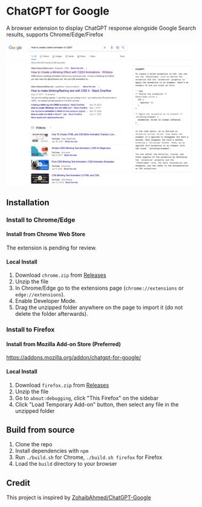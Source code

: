 # ChatGPT for Google

A browser extension to display ChatGPT response alongside Google Search results, supports Chrome/Edge/Firefox

![Screenshot](screenshot.jpg?raw=true)

## Installation

### Install to Chrome/Edge

#### Install from Chrome Web Store

The extension is pending for review.

#### Local Install

1. Download `chrome.zip` from [Releases](https://github.com/wong2/chat-gpt-google-extension/releases)
2. Unzip the file
3. In Chrome/Edge go to the extensions page (`chrome://extensions` or `edge://extensions`).
4. Enable Developer Mode.
5. Drag the unzipped folder anywhere on the page to import it (do not delete the folder afterwards).

### Install to Firefox

#### Install from Mozilla Add-on Store (Preferred)

<https://addons.mozilla.org/addon/chatgpt-for-google/>

#### Local Install

1. Download `firefox.zip` from [Releases](https://github.com/wong2/chat-gpt-google-extension/releases)
2. Unzip the file
3. Go to `about:debugging`, click "This Firefox" on the sidebar
4. Click "Load Temporary Add-on" button, then select any file in the unzipped folder

## Build from source

1. Clone the repo
2. Install dependencies with `npm`
3. Run `./build.sh` for Chrome, `./build.sh firefox` for Firefox
4. Load the `build` directory to your browser

## Credit

This project is inspired by [ZohaibAhmed/ChatGPT-Google](https://github.com/ZohaibAhmed/ChatGPT-Google)
